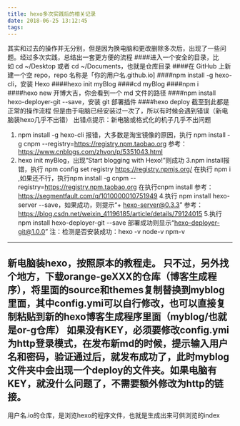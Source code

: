 ```yaml
---
title: hexo多次实践后的相关记录
date: 2018-06-25 13:12:45
tags:
---
```

其实和过去的操作并无分别，但是因为换电脑和更改删除多次后，出现了一些问题。经过多次实践，总结出一套更方便的流程
####进入一个安全的目录，比如 cd ~/Desktop 或者 cd ~/Documents，也就是仓库目录
####在 GitHub 上新建一个空 repo，repo 名称是「你的用户名.github.io]
####npm install -g hexo-cli，安装 Hexo
####hexo init myBlog
####cd myBlog
####npm i
####hexo new 开博大吉，你会看到一个 md 文件的路径
####npm install hexo-deployer-git --save，安装 git 部署插件
####hexo deploy
截至到此都是正常的操作流程
但是由于电脑已经安装过一次了，所以有时候会遇到错误（新电脑装hexo几乎不出错）
出错点提示：新电脑或格式化的机子几乎不出问题
1.  npm install -g hexo-cli 报错，大多数是淘宝镜像的原因，执行 npm install -g cnpm --registry=https://registry.npm.taobao.org 
参考：https://www.cnblogs.com/zhvon/p/5351043.html
2. hexo init myBlog，出现“Start blogging with Hexo!”则成功
3.npm install报错，执行 npm config set registry https://registry.npmjs.org/
在执行 npm i ,如果还不行，执行npm install -g cnpm --registry=https://registry.npm.taobao.org
在执行cnpm install
参考：https://segmentfault.com/q/1010000010751949
4.执行 npm install hexo-server --save，如果成功，则提示“+ hexo-server@0.3.3”
参考：https://blog.csdn.net/weixin_41196185/article/details/79124015
5.执行npm install hexo-deployer-git --save 部署成功则显示“hexo-deployer-git@1.0.0”
注：检测是否安装成功：hexo -v node-v npm-v
-------------
新电脑装hexo，按照原本的教程走。
只不过，另外找个地方，下载orange-geXXX的仓库（博客生成程序），将里面的source和themes复制替换到myblog里面，其中config.ymi可以自行修改，也可以直接复制粘贴到新的hexo博客生成程序里面（myblog/也就是or-g仓库）
如果没有KEY，必须要修改config.ymi为http登录模式，在发布新md的时候，提示输入用户名和密码，验证通过后，就发布成功了，此时myblog文件夹中会出现一个deploy的文件夹。如果电脑有KEY，就没什么问题了，不需要额外修改为http的链接。
------------
用户名.io的仓库，是浏览hexo的程序文件，也就是生成出来可供浏览的index